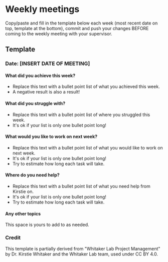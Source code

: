 # Weekly meetings

Copy/paste and fill in the template below each week (most recent date on top, template at the bottom), commit and push your changes BEFORE coming to the weekly meeting with your supervisor.    






## Template

### Date: [INSERT DATE OF MEETING]


#### What did you achieve this week?

* Replace this text with a bullet point list of what you achieved this week.
* A negative result is also a result! 

#### What did you struggle with?

* Replace this text with a bullet point list of where you struggled this week.
* It's ok if your list is only one bullet point long!

#### What would you like to work on next week?

* Replace this text with a bullet point list of what you would like to work on next week.
* It's ok if your list is only one bullet point long!
* Try to estimate how long each task will take.

#### Where do you need help?

* Replace this text with a bullet point list of what you need help from Kirstie on.
* It's ok if your list is only one bullet point long!
* Try to estimate how long each task will take.

#### Any other topics

This space is yours to add to as needed.




### Credit
This template is partially derived from "Whitaker Lab Project Management" by Dr. Kirstie Whitaker and the Whitaker Lab team, used under CC BY 4.0. 